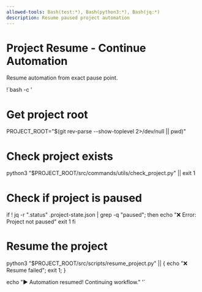 ```yaml
---
allowed-tools: Bash(test:*), Bash(python3:*), Bash(jq:*)
description: Resume paused project automation
---
```


# Project Resume - Continue Automation

Resume automation from exact pause point.

!`bash -c '
# Get project root
PROJECT_ROOT="$(git rev-parse --show-toplevel 2>/dev/null || pwd)"

# Check project exists
python3 "$PROJECT_ROOT/src/commands/utils/check_project.py" || exit 1

# Check if project is paused
if ! jq -r ".status" .project-state.json | grep -q "paused"; then
    echo "❌ Error: Project not paused"
    exit 1
fi

# Resume the project
python3 "$PROJECT_ROOT/src/scripts/resume_project.py" || { echo "❌ Resume failed"; exit 1; }

echo "▶️  Automation resumed! Continuing workflow."
'`